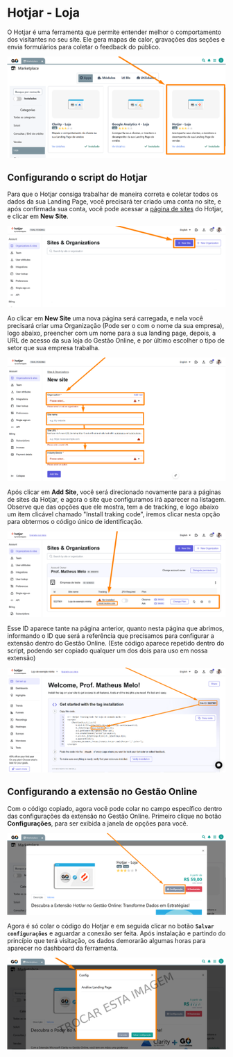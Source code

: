 # Hotjar - Loja

O Hotjar é uma ferramenta que permite entender melhor o comportamento dos visitantes no seu site. Ele gera mapas de calor, gravações das seções e envia formulários para coletar o feedback do público.

![](/erp-v2/assets/marketplace/hotjar_loja/extensao_hotjar_loja_01.png)

## Configurando o script do Hotjar

Para que o Hotjar consiga trabalhar de maneira correta e coletar todos os dados da sua Landing Page, você precisará ter criado uma conta no site, e após confirmada sua conta, você pode acessar a [página de sites](https://insights.hotjar.com/site/list) do Hotjar, e clicar em **New Site**.

![](/erp-v2/assets/marketplace/hotjar_loja/extensao_hotjar_loja_02.png)

Ao clicar em **New Site** uma nova página será carregada, e nela você precisará criar uma Organização (Pode ser o com o nome da sua empresa), logo abaixo, preencher com um nome para a sua landing page, depois, a URL de acesso da sua loja do Gestão Online, e por último escolher o tipo de setor que sua empresa trabalha.

![](/erp-v2/assets/marketplace/hotjar_loja/extensao_hotjar_loja_03.png)

Após clicar em **Add Site**, você será direcionado novamente para a páginas de sites da Hotjar, e agora o site que configuramos irá aparecer na listagem. Observe que das opções que ele mostra, tem a de tracking, e logo abaixo um item clicável chamado "Install traking code", iremos clicar nesta opção para obtermos o código único de identificação.

![](/erp-v2/assets/marketplace/hotjar_loja/extensao_hotjar_loja_04.png)

Esse ID aparece tante na página anterior, quanto nesta página que abrimos, informando o ID que será a referência que precisamos para configurar a extensão dentro do Gestão Online. (Este código aparece repetido dentro do script, podendo ser copiado qualquer um dos dois para uso em nossa extensão)

![](/erp-v2/assets/marketplace/hotjar_loja/extensao_hotjar_loja_05.png)

## Configurando a extensão no Gestão Online

Com o código copiado, agora você pode colar no campo específico dentro das configurações da extensão no Gestão Online. Primeiro clique no botão **Configurações**, para ser exibida a janela de opções para você.

![](/erp-v2/assets/marketplace/hotjar_loja/extensao_hotjar_loja_06.png)

Agora é só colar o código do Hotjar e em seguida clicar no botão **`Salvar configurações`** e aguardar a conexão ser feita. Após instalação e partindo do princípio que terá visitação, os dados demorarão algumas horas para aparecer no dashboard da ferramenta.

![](/erp-v2/assets/marketplace/clarity_loja/extensao_clarity_loja_06.png)